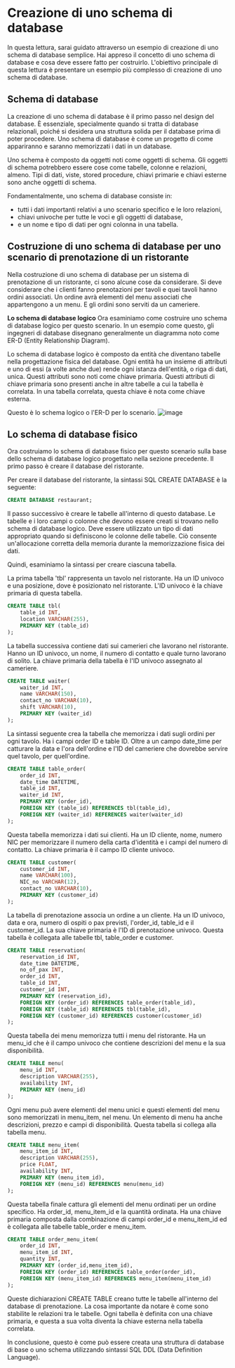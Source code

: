 

# Creazione di uno schema di database
In questa lettura, sarai guidato attraverso un esempio di creazione di uno schema di database semplice. Hai appreso il concetto di uno schema di database e cosa deve essere fatto per costruirlo. L'obiettivo principale di questa lettura è presentare un esempio più complesso di creazione di uno schema di database.

## **Schema di database**
La creazione di uno schema di database è il primo passo nel design del database. È essenziale, specialmente quando si tratta di database relazionali, poiché si desidera una struttura solida per il database prima di poter procedere. Uno schema di database è come un progetto di come appariranno e saranno memorizzati i dati in un database.

Uno schema è composto da oggetti noti come oggetti di schema. Gli oggetti di schema potrebbero essere cose come tabelle, colonne e relazioni, almeno. Tipi di dati, viste, stored procedure, chiavi primarie e chiavi esterne sono anche oggetti di schema.

Fondamentalmente, uno schema di database consiste in:

- tutti i dati importanti relativi a uno scenario specifico e le loro relazioni,
- chiavi univoche per tutte le voci e gli oggetti di database,
- e un nome e tipo di dati per ogni colonna in una tabella.

## **Costruzione di uno schema di database per uno scenario di prenotazione di un ristorante**
Nella costruzione di uno schema di database per un sistema di prenotazione di un ristorante, ci sono alcune cose da considerare. Si deve considerare che i clienti fanno prenotazioni per tavoli e quei tavoli hanno ordini associati. Un ordine avrà elementi del menu associati che appartengono a un menu. E gli ordini sono serviti da un cameriere.

**Lo schema di database logico**
Ora esaminiamo come costruire uno schema di database logico per questo scenario. In un esempio come questo, gli ingegneri di database disegnano generalmente un diagramma noto come ER-D (Entity Relationship Diagram).

Lo schema di database logico è composto da entità che diventano tabelle nella progettazione fisica del database. Ogni entità ha un insieme di attributi e uno di essi (a volte anche due) rende ogni istanza dell'entità, o riga di dati, unica. Questi attributi sono noti come chiave primaria. Questi attributi di chiave primaria sono presenti anche in altre tabelle a cui la tabella è correlata. In una tabella correlata, questa chiave è nota come chiave esterna.

Questo è lo schema logico o l'ER-D per lo scenario.
![image](https://github.com/francicco/SQLtutorials/assets/9006870/f1581616-a9af-4869-933e-cd37fe9a68a8)

## **Lo schema di database fisico**
Ora costruiamo lo schema di database fisico per questo scenario sulla base dello schema di database logico progettato nella sezione precedente. Il primo passo è creare il database del ristorante.

Per creare il database del ristorante, la sintassi SQL CREATE DATABASE è la seguente:

```sql
CREATE DATABASE restaurant;
```

Il passo successivo è creare le tabelle all'interno di questo database. Le tabelle e i loro campi o colonne che devono essere creati si trovano nello schema di database logico. Deve essere utilizzato un tipo di dati appropriato quando si definiscono le colonne delle tabelle. Ciò consente un'allocazione corretta della memoria durante la memorizzazione fisica dei dati.

Quindi, esaminiamo la sintassi per creare ciascuna tabella.

La prima tabella 'tbl' rappresenta un tavolo nel ristorante. Ha un ID univoco e una posizione, dove è posizionato nel ristorante. L'ID univoco è la chiave primaria di questa tabella.

```sql
CREATE TABLE tbl( 
    table_id INT, 
    location VARCHAR(255), 
    PRIMARY KEY (table_id) 
); 
```

La tabella successiva contiene dati sui camerieri che lavorano nel ristorante. Hanno un ID univoco, un nome, il numero di contatto e quale turno lavorano di solito. La chiave primaria della tabella è l'ID univoco assegnato al cameriere.

```sql
CREATE TABLE waiter( 
    waiter_id INT, 
    name VARCHAR(150), 
    contact_no VARCHAR(10), 
    shift VARCHAR(10),
    PRIMARY KEY (waiter_id) 
);
```

La sintassi seguente crea la tabella che memorizza i dati sugli ordini per ogni tavolo. Ha i campi order ID e table ID. Oltre a un campo date_time per catturare la data e l'ora dell'ordine e l'ID del cameriere che dovrebbe servire quel tavolo, per quell'ordine.

```sql
CREATE TABLE table_order( 
    order_id INT, 
    date_time DATETIME, 
    table_id INT, 
    waiter_id INT,
    PRIMARY KEY (order_id), 
    FOREIGN KEY (table_id) REFERENCES tbl(table_id), 
    FOREIGN KEY (waiter_id) REFERENCES waiter(waiter_id) 
);
```

Questa tabella memorizza i dati sui clienti. Ha un ID cliente, nome, numero NIC per memorizzare il numero della carta d'identità e i campi del numero di contatto. La chiave primaria è il campo ID cliente univoco.

```sql
CREATE TABLE customer( 
    customer_id INT, 
    name VARCHAR(100), 
    NIC_no VARCHAR(12), 
    contact_no VARCHAR(10),
    PRIMARY KEY (customer_id) 
);
```

La tabella di prenotazione associa un ordine a un cliente. Ha un ID univoco, data e ora, numero di ospiti o pax previsti, l'order_id, table_id e il customer_id. La sua chiave primaria è l'ID di prenotazione univoco. Questa tabella è collegata alle tabelle tbl, table_order e customer.

```sql
CREATE TABLE reservation( 
    reservation_id INT, 
    date_time DATETIME, 
    no_of_pax INT, 
    order_id INT, 
    table_id INT, 
    customer_id INT,
    PRIMARY KEY (reservation_id), 
    FOREIGN KEY (order_id) REFERENCES table_order(table_id), 
    FOREIGN KEY (table_id) REFERENCES tbl(table_id), 
    FOREIGN KEY (customer_id) REFERENCES customer(customer_id) 
);
```

Questa tabella dei menu memorizza tutti i menu del ristorante. Ha un menu_id che è il campo univoco che contiene descrizioni del menu e la sua disponibilità.

```sql
CREATE TABLE menu( 
    menu_id INT, 
    description VARCHAR(255), 
    availability INT, 
    PRIMARY KEY (menu_id) 
);
```

Ogni menu può avere elementi del menu unici e questi elementi del menu sono memorizzati in menu_item, nel menu. Un elemento di menu ha anche descrizioni, prezzo e campi di disponibilità. Questa tabella si collega alla tabella menu.

```sql
CREATE TABLE menu_item( 
    menu_item_id INT, 
    description VARCHAR(255), 
    price FLOAT, 
    availability INT, 
    PRIMARY KEY (menu_item_id), 
    FOREIGN KEY (menu_id) REFERENCES menu(menu_id)
);
```

Questa tabella finale cattura gli elementi del menu ordinati per un ordine specifico. Ha order_id, menu_item_id e la quantità ordinata. Ha una chiave primaria composta dalla combinazione di campi order_id e menu_item_id ed è collegata alle tabelle table_order e menu_item.

```sql
CREATE TABLE order_menu_item( 
    order_id INT, 
    menu_item_id INT, 
    quantity INT, 
    PRIMARY KEY (order_id,menu_item_id),
    FOREIGN KEY (order_id) REFERENCES table_order(order_id), 
    FOREIGN KEY (menu_item_id) REFERENCES menu_item(menu_item_id)
);
```

Queste dichiarazioni CREATE TABLE creano tutte le tabelle all'interno del database di prenotazione. La cosa importante da notare è come sono stabilite le relazioni tra le tabelle. Ogni tabella è definita con una chiave primaria, e questa a sua volta diventa la chiave esterna nella tabella correlata.

In conclusione, questo è come può essere creata una struttura di database di base o uno schema utilizzando sintassi SQL DDL (Data Definition Language).
